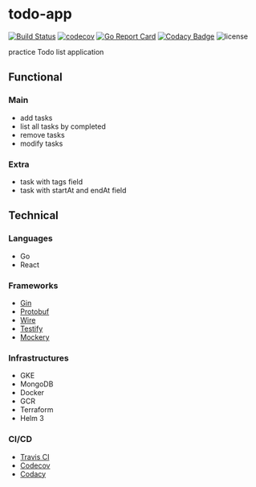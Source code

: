 # todo-app

[![Build Status](https://travis-ci.com/blackhorseya/todo-app.svg?branch=main)](https://travis-ci.com/blackhorseya/todo-app)
[![codecov](https://codecov.io/gh/blackhorseya/todo-app/branch/main/graph/badge.svg?token=SV4V6G6QZJ)](https://codecov.io/gh/blackhorseya/todo-app)
[![Go Report Card](https://goreportcard.com/badge/github.com/blackhorseya/todo-app)](https://goreportcard.com/report/github.com/blackhorseya/todo-app)
[![Codacy Badge](https://app.codacy.com/project/badge/Grade/39294b20d6aa45be9a2aa4c109afde5d)](https://www.codacy.com/gh/blackhorseya/todo-app/dashboard?utm_source=github.com&amp;utm_medium=referral&amp;utm_content=blackhorseya/todo-app&amp;utm_campaign=Badge_Grade)
![license](https://img.shields.io/github/license/blackhorseya/todo-app)

practice Todo list application

## Functional

### Main

-   add tasks
-   list all tasks by completed
-   remove tasks
-   modify tasks

### Extra

-   task with tags field
-   task with startAt and endAt field 

## Technical

### Languages

-   Go
-   React

### Frameworks

-   [Gin](https://github.com/gin-gonic/gin)
-   [Protobuf](https://developers.google.com/protocol-buffers)
-   [Wire](https://github.com/google/wire)
-   [Testify](https://github.com/stretchr/testify)
-   [Mockery](https://github.com/vektra/mockery)

### Infrastructures

-   GKE
-   MongoDB
-   Docker
-   GCR
-   Terraform
-   Helm 3

### CI/CD

-   [Travis CI](https://travis-ci.com)
-   [Codecov](https://codecov.io/)
-   [Codacy](https://www.codacy.com/)
